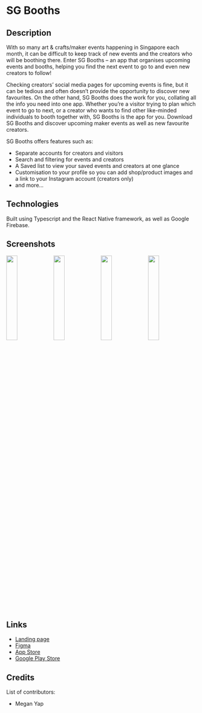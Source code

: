 # SG Booths
## Description
With so many art & crafts/maker events happening in Singapore each month, it can be difficult to keep track of new events and the creators who will be boothing there.
Enter SG Booths – an app that organises upcoming events and booths, helping you find the next event to go to and even new creators to follow!

Checking creators’ social media pages for upcoming events is fine, but it can be tedious and often doesn’t provide the opportunity to discover new favourites. On the other hand, SG Booths does the work for you, collating all the info you need into one app. Whether you’re a visitor trying to plan which event to go to next, or a creator who wants to find other like-minded individuals to booth together with, SG Booths is the app for you. Download SG Booths and discover upcoming maker events as well as new favourite creators.

SG Booths offers features such as:
- Separate accounts for creators and visitors
- Search and filtering for events and creators
- A Saved list to view your saved events and creators at one glance
- Customisation to your profile so you can add shop/product images and a link to your Instagram account (creators only)
- and more...

## Technologies
Built using Typescript and the React Native framework, as well as Google Firebase.

## Screenshots
<img src="https://user-images.githubusercontent.com/28884081/221746935-8f2fd112-a461-4637-872c-44c358b2de96.png" width=24% height=24%> <img src="https://user-images.githubusercontent.com/28884081/221746941-a0a4aedb-b97e-42dd-8c3c-b6f197ba95f4.png" width=24% height=24%> <img src="https://user-images.githubusercontent.com/28884081/221746950-45d1ffd2-88bc-4df9-b86c-af9f9cbe669a.png" width=24% height=24%> <img src="https://user-images.githubusercontent.com/28884081/221746953-56faa157-b937-4613-bf8b-b681e31833cb.png" width=24% height=24%>

## Links
- [Landing page](https://sgbooths.carrd.co/ "Landing page")
- [Figma](https://www.figma.com/file/wP09Q3CB2oQ3dcWeHOG43C/sg-booths?t=riJrdjhrHm7biase-0 "Figma")
- [App Store](https://apps.apple.com/us/app/sg-booths/id6443992125 "App Store")
- [Google Play Store](https://play.google.com/store/apps/details?id=com.StudioMOOK.SGBooths "Google Play Store")

## Credits
List of contributors:
- Megan Yap

